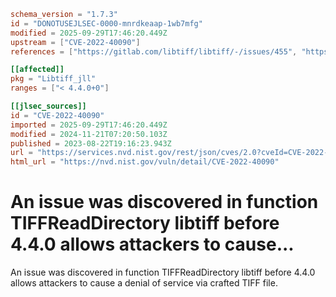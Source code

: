 ```toml
schema_version = "1.7.3"
id = "DONOTUSEJLSEC-0000-mnrdkeaap-1wb7mfg"
modified = 2025-09-29T17:46:20.449Z
upstream = ["CVE-2022-40090"]
references = ["https://gitlab.com/libtiff/libtiff/-/issues/455", "https://gitlab.com/libtiff/libtiff/-/merge_requests/386", "https://gitlab.com/libtiff/libtiff/-/issues/455", "https://gitlab.com/libtiff/libtiff/-/merge_requests/386"]

[[affected]]
pkg = "Libtiff_jll"
ranges = ["< 4.4.0+0"]

[[jlsec_sources]]
id = "CVE-2022-40090"
imported = 2025-09-29T17:46:20.449Z
modified = 2024-11-21T07:20:50.103Z
published = 2023-08-22T19:16:23.943Z
url = "https://services.nvd.nist.gov/rest/json/cves/2.0?cveId=CVE-2022-40090"
html_url = "https://nvd.nist.gov/vuln/detail/CVE-2022-40090"
```

# An issue was discovered in function TIFFReadDirectory libtiff before 4.4.0 allows attackers to cause...

An issue was discovered in function TIFFReadDirectory libtiff before 4.4.0 allows attackers to cause a denial of service via crafted TIFF file.

